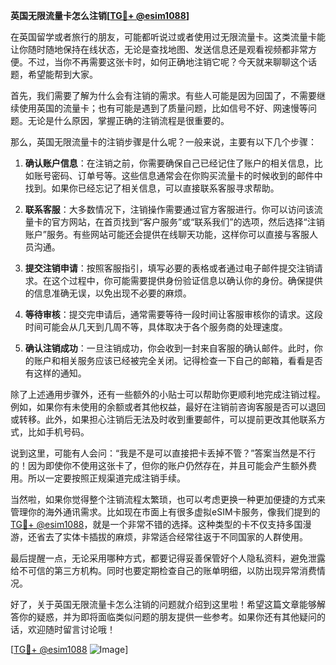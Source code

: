 **英国无限流量卡怎么注销[[TG💪+ @esim1088](https://t.me/s/esim1088)]**

在英国留学或者旅行的朋友，可能都听说过或者使用过无限流量卡。这类流量卡能让你随时随地保持在线状态，无论是查找地图、发送信息还是观看视频都非常方便。不过，当你不再需要这张卡时，如何正确地注销它呢？今天就来聊聊这个话题，希望能帮到大家。

首先，我们需要了解为什么会有注销的需求。有些人可能是因为回国了，不需要继续使用英国的流量卡；也有可能是遇到了质量问题，比如信号不好、网速慢等问题。无论是什么原因，掌握正确的注销流程是很重要的。

那么，英国无限流量卡的注销步骤是什么呢？一般来说，主要有以下几个步骤：

1. **确认账户信息**：在注销之前，你需要确保自己已经记住了账户的相关信息，比如账号密码、订单号等。这些信息通常会在你购买流量卡的时候收到的邮件中找到。如果你已经忘记了相关信息，可以直接联系客服寻求帮助。

2. **联系客服**：大多数情况下，注销操作需要通过官方客服进行。你可以访问该流量卡的官方网站，在首页找到“客户服务”或“联系我们”的选项，然后选择“注销账户”服务。有些网站可能还会提供在线聊天功能，这样你可以直接与客服人员沟通。

3. **提交注销申请**：按照客服指引，填写必要的表格或者通过电子邮件提交注销请求。在这个过程中，你可能需要提供身份验证信息以确认你的身份。确保提供的信息准确无误，以免出现不必要的麻烦。

4. **等待审核**：提交完申请后，通常需要等待一段时间让客服审核你的请求。这段时间可能会从几天到几周不等，具体取决于各个服务商的处理速度。

5. **确认注销成功**：一旦注销成功，你会收到一封来自客服的确认邮件。此时，你的账户和相关服务应该已经被完全关闭。记得检查一下自己的邮箱，看看是否有这样的通知。

除了上述通用步骤外，还有一些额外的小贴士可以帮助你更顺利地完成注销过程。例如，如果你有未使用的余额或者其他权益，最好在注销前咨询客服是否可以退回或转移。此外，如果担心注销后无法及时收到重要邮件，可以提前更改其他联系方式，比如手机号码。

说到这里，可能有人会问：“我是不是可以直接把卡丢掉不管？”答案当然是不行的！因为即使你不使用这张卡了，但你的账户仍然存在，并且可能会产生额外费用。所以一定要按照正规渠道完成注销手续。

当然啦，如果你觉得整个注销流程太繁琐，也可以考虑更换一种更加便捷的方式来管理你的海外通讯需求。比如现在市面上有很多虚拟eSIM卡服务，像我们提到的[TG💪+ @esim1088](https://t.me/s/esim1088)，就是一个非常不错的选择。这种类型的卡不仅支持多国漫游，还省去了实体卡插拔的麻烦，非常适合经常往返于不同国家的人群使用。

最后提醒一点，无论采用哪种方式，都要记得妥善保管好个人隐私资料，避免泄露给不可信的第三方机构。同时也要定期检查自己的账单明细，以防出现异常消费情况。

好了，关于英国无限流量卡怎么注销的问题就介绍到这里啦！希望这篇文章能够解答你的疑惑，并为即将面临类似问题的朋友提供一些参考。如果你还有其他疑问的话，欢迎随时留言讨论哦！

[[TG💪+ @esim1088](https://t.me/s/esim1088) ![Image](https://i.postimg.cc/4NQfJmqS/Snipaste-2025-05-13-00-14-12.png)]